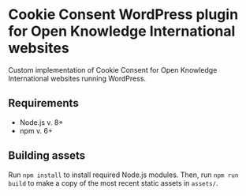 # Cookie Consent WordPress plugin for Open Knowledge International websites

Custom implementation of Cookie Consent for Open Knowledge International websites running WordPress.

## Requirements

- Node.js v. 8+
- npm v. 6+

## Building assets

Run `npm install` to install required Node.js modules. Then, run `npm run build` to make a copy of the most recent static assets in `assets/`.
